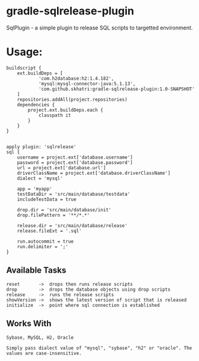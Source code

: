 gradle-sqlrelease-plugin
===========================

SqlPlugin - a simple plugin to release SQL scripts to targetted environment.


Usage:
======

    buildscript {
        ext.buildDeps = [
                'com.h2database:h2:1.4.182',
                'mysql:mysql-connector-java:5.1.13',
                'com.github.skhatri:gradle-sqlrelease-plugin:1.0-SNAPSHOT'
        ]
        repositories.addAll(project.repositories)
        dependencies {
            project.ext.buildDeps.each {
                classpath it
            }
        }
    }


    apply plugin: 'sqlrelease'
    sql {
        username = project.ext['database.username']
        password = project.ext['database.password']
        url = project.ext['database.url']
        driverClassName = project.ext['database.driverClassName']
        dialect = 'mysql'

        app = 'myapp'
        testDataDir = 'src/main/database/testdata'
        includeTestData = true

        drop.dir = 'src/main/database/init'
        drop.filePattern = '**/*.*'

        release.dir = 'src/main/database/release'
        release.fileExt = '.sql'

        run.autocommit = true
        run.delimiter = ';'
    }


Available Tasks
---------------
    reset       ->  drops then runs release scripts
    drop        ->  drops the database objects using drop scripts
    release     ->  runs the release scripts
    showVersion ->  shows the latest version of script that is released
    initialize  ->  point where sql connection is established


Works With
-----------
    Sybase, MySQL, H2, Oracle

    Simply pass dialect value of "mysql", "sybase", "h2" or "oracle". The values are case-insensitive.

